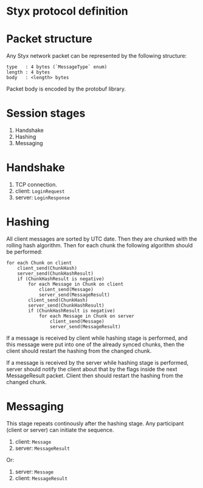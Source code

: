 Styx protocol definition
========================

# Packet structure
Any Styx network packet can be represented by the following structure:

    type   : 4 bytes (`MessageType` enum)
    length : 4 bytes
    body   : <length> bytes

Packet body is encoded by the protobuf library.

# Session stages
1. Handshake
2. Hashing
3. Messaging

# Handshake
1. TCP connection.
2. client: `LoginRequest`
3. server: `LoginResponse`

# Hashing
All client messages are sorted by UTC date. Then they are chunked with the rolling hash algorithm. Then for each chunk the following algorithm should be performed:

    for each Chunk on client
    	client_send(ChunkHash)
    	server_send(ChunkHashResult)
    	if (ChunkHashResult is negative)
    		for each Message in Chunk on client
    			client_send(Message)
    			server_send(MessageResult)
    		client_send(ChunkHash)
    		server_send(ChunkHashResult)
    		if (ChunkHashResult is negative)
    			for each Message in Chunk on server
    				client_send(Message)
    				server_send(MessageResult)

If a message is received by client while hashing stage is performed, and this message were put into one of the already synced chunks, then the client should restart the hashing from the changed chunk.

If a message is received by the server while hashing stage is performed, server should notify the client about that by the flags inside the next MessageResult packet. Client then should restart the hashing from the changed chunk.

# Messaging
This stage repeats continously after the hashing stage. Any participant (client or server) can initiate the sequence.

1. client: `Message`
2. server: `MessageResult`

Or:

1. server: `Message`
2. client: `MessageResult`
